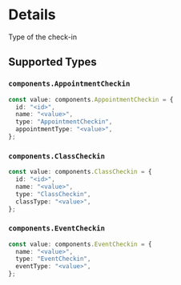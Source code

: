 # Details

Type of the check-in


## Supported Types

### `components.AppointmentCheckin`

```typescript
const value: components.AppointmentCheckin = {
  id: "<id>",
  name: "<value>",
  type: "AppointmentCheckin",
  appointmentType: "<value>",
};
```

### `components.ClassCheckin`

```typescript
const value: components.ClassCheckin = {
  id: "<id>",
  name: "<value>",
  type: "ClassCheckin",
  classType: "<value>",
};
```

### `components.EventCheckin`

```typescript
const value: components.EventCheckin = {
  name: "<value>",
  type: "EventCheckin",
  eventType: "<value>",
};
```

